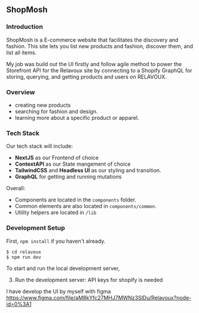 ShopMosh
-----

### Introduction

ShopMosh is a E-commerce website that facilitates the discovery and fashion. This site lets you list new products and fashion, discover them, and list all items.

My job was build out the UI firstly and follow agile method to power the Storefront API for the Relavoux site by connecting to a Shopify GraphQL for storing, querying, and getting products and users on RELAVOUX.

### Overview

* creating new products
* searching for fashion and design.
* learning more about a specific product or apparel.


### Tech Stack

Our tech stack will include:


* **NextJS** as our Frontend of choice
* **ContextAPI** as our State mangement of choice
* **TailwindCSS** and **Headless UI** as our styling and transition.
* **GraphQL** for getting and running mutations


Overall:
* Components are located in the `components` folder.
* Common elements are also located in `components/common`.
* Utility helpers are located in `/lib`





### Development Setup

First, ```npm install``` if you haven't already.

  ```
  $ cd relavoux
  $ npm run dev
  ```

To start and run the local development server,

3. Run the development server:
 API keys for shopify is needed 
 

I have develop the UI by myself with figma
https://www.figma.com/file/aM8kYfc27MHJ7MWNz3SlDu/Relavoux?node-id=0%3A1
